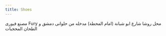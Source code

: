 ```yaml
---
title: Shoes 
---
```


مصنع فيورى Fury
محل روشا 
شارع ابو شبانة (امام المحطة)
مدخله من حلوانى دمشق و الطحان المحجبات 
